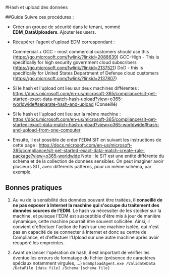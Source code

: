 #Hash et upload des données

##Guide
Suivre ces procédures :
- Créer un groupe de sécurité dans le tenant, nommé **EDM_DataUploaders**. Ajouter les users.
- Récupérer l'agent d'upload EDM correspondant :

    Commercial + GCC - most commercial customers should use this (https://go.microsoft.com/fwlink/?linkid=2088639)
    GCC-High - This is specifically for high security government cloud subscribers (https://go.microsoft.com/fwlink/?linkid=2137521)
    DoD - this is specifically for United States Department of Defense cloud customers (https://go.microsoft.com/fwlink/?linkid=2137807)

- Si le hash et l'upload ont lieu sur deux machines différentes : https://docs.microsoft.com/en-us/microsoft-365/compliance/sit-get-started-exact-data-match-hash-upload?view=o365-worldwide#separate-hash-and-upload (Conseillé)
- Si le hash et l'upload ont lieu sur la même machine : https://docs.microsoft.com/en-us/microsoft-365/compliance/sit-get-started-exact-data-match-hash-upload?view=o365-worldwide#hash-and-upload-from-one-computer

- Ensuite, il est possible de créer l'EDM SIT en suivant les instructions de cette page :  https://docs.microsoft.com/en-us/microsoft-365/compliance/sit-get-started-exact-data-match-create-rule-package?view=o365-worldwide
Note : le SIT est une entité différente du schéma et de la collection de données sensibles.
On peut imaginer avoir plusieurs SIT, avec différents patterns, pour un même schéma, par exemple.

## Bonnes pratiques
1. Au vu de la sensibilité des données pouvant être traitées, **il conseillé de ne pas exposer à Internet la machine qui s'occupe du traitement des données sources de l'EDM.** Le hash va nécessiter de les stocker sur la machine, et puisque l'EDM est susceptible d'être mis à jour de manière dynamique, cette machine pourrait être souvent sollicitée.
Ainsi, il convient d'effectuer l'action de hash sur une machine isolée, qui n'est pas en capacité de se connecter à Internet et donc au centre de Compliance, et d'effectuer l'Upload sur une autre machine après avoir récupéré les empreintes.

2. Avant de lancer l'opération de hash, il est important de vérifier les éventuelles erreurs de formatage du fichier (présence de caractères spéciaux notamment virgules, ...)
```EdmUploadAgent.exe /ValidateData /DataFile [data file] /Schema [schema file]```
